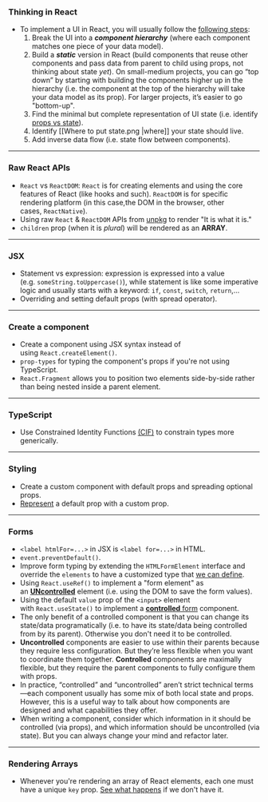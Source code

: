 ### Thinking in React
- To implement a UI in React, you will usually follow the [following steps](https://beta.reactjs.org/learn/thinking-in-react):
	1. Break the UI into a ***component hierarchy*** (where each component matches one piece of your data model).
	2. Build a ***static*** version in React (build components that reuse other components and pass data from parent to child using props, not thinking about state *yet*). On small-medium projects, you can go “top down” by starting with building the components higher up in the hierarchy (i.e. the component at the top of the hierarchy will take your data model as its prop). For larger projects, it’s easier to go "bottom-up".
	3. Find the minimal but complete representation of UI state (i.e. identify [props vs state](https://beta.reactjs.org/learn/thinking-in-react#step-3-find-the-minimal-but-complete-representation-of-ui-state)).
	4. Identify [[Where to put state.png |where]] your state should live.
	5. Add inverse data flow (i.e. state flow between components).

---

### Raw React APIs
-   `React` vs `ReactDOM`: `React` is for creating elements and using the core features of React (like hooks and such). `ReactDOM` is for specific rendering platform (in this case,the DOM in the browser, other cases, `ReactNative`).
-   Using raw `React` & `ReactDOM` APIs from [unpkg](https://unpkg.com/) to render "It is what it is."
-   `children` prop (when it is _plural_) will be rendered as an **ARRAY**.
---

### JSX
-   Statement vs expression: expression is expressed into a value (e.g. `someString.toUppercase()`), while statement is like some imperative logic and usually starts with a keyword: `if`, `const`, `switch`, `return`,...
-   Overriding and setting default props (with spread operator).
---

### Create a component
-   Create a component using JSX syntax instead of using `React.createElement()`.
-   `prop-types` for typing the component's props if you're not using TypeScript.
-   `React.Fragment` allows you to position two elements side-by-side rather than being nested inside a parent element.
---

### TypeScript
-   Use Constrained Identity Functions [(CIF)](https://github.com/HelpMe-Pls/react-fundamentals/blob/extra/src/final/TS/init.tsx) to constrain types more generically.
---

### Styling
-   Create a custom component with default props and spreading optional props.
-   [Represent](https://github.com/HelpMe-Pls/react-fundamentals/blob/extra/src/exercise/05.js) a default prop with a custom prop.
--- 

### Forms
-   `<label htmlFor=...>` in JSX is `<label for=...>` in HTML.
-   `event.preventDefault()`.
-   Improve form typing by extending the `HTMLFormElement` interface and override the `elements` to have a customized type that [we can define](https://github.com/HelpMe-Pls/react-fundamentals/blob/extra/src/final/TS/06.tsx).
-   Using `React.useRef()` to implement a "form element" as an [**UNcontrolled**](https://github.com/HelpMe-Pls/react-design-patterns/blob/UNcontrolled-components-01/src/UncontrolledForm.js) element (i.e. using the DOM to save the form values).
-   Using the default `value` prop of the `<input>` element with `React.useState()` to implement a [**controlled** form](https://github.com/HelpMe-Pls/react-design-patterns/tree/Controlled-components-01/src) component.
-   The only benefit of a controlled component is that you can change its state/data programatically (i.e. to have its state/data being controlled from by its parent). Otherwise you don't need it to be controlled.
- **Uncontrolled** components are easier to use within their parents because they require less configuration. But they’re less flexible when you want to coordinate them together. **Controlled** components are maximally flexible, but they require the parent components to fully configure them with props.
- In practice, “controlled” and “uncontrolled” aren’t strict technical terms—each component usually has some mix of both local state and props. However, this is a useful way to talk about how components are designed and what capabilities they offer.
- When writing a component, consider which information in it should be controlled (via props), and which information should be uncontrolled (via state). But you can always change your mind and refactor later.
--- 

### Rendering Arrays
-   Whenever you're rendering an array of React elements, each one must have a unique `key` prop. [See what happens](http://react-fundamentals.netlify.app/isolated/final/07.extra-1.js) if we don't have it.
